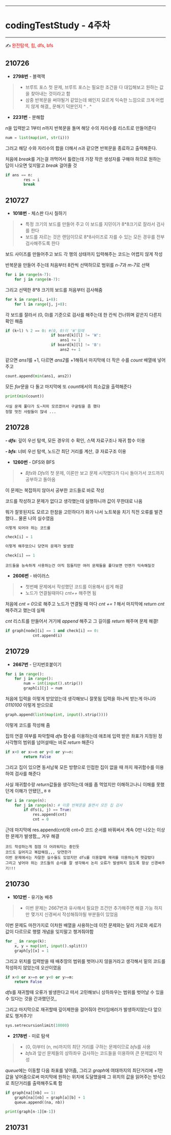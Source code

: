 
-----
# codingTestStudy - 4주차
-----

✍ <span style="color:red"> 완전탐색, 힙, dfs, bfs </span>

## 210726
- **2798번** - 블랙잭

> - 브루트 포스 첫 문제, 브루트 포스는 필요한 조건을 다 대입해보고 원하는 값을 찾아내는 것이라고 함
> - 삼중 반복문을 써야될거 같았는데 왜인지 모르게 익숙한 느낌으로 크게 어렵지 않게 해결,, 문해기 덕분인지 ^ . ^

- **2231번** - 분해합

*n*을 입력받고 1부터 *n*까지 반복문을 돌며 해당 수의 자리수를 리스트로 만들어준다

```py
num = list(map(int, str(i)))
```
그러고 해당 수와 자리수의 합을 더해서 *n*과 같으면 반복문을 종료하고 출력해준다.

처음에 *break*를 거는걸 까먹어서 틀렸는데 가장 작은 생성자를 구해야 하므로 원하는 답이 나오면 잊지말고 *break* 걸어줄 것

```py
if ans == n:
        res = i
        break
```

## 210727

- **1018번** - 체스판 다시 칠하기

> - 특정 크기의 보드를 만들어 주고 이 보드를 지민이가 8*8크기로 잘라서 검사를 한다
> - 보드를 자르는 것은 랜덤이므로 8*8사이즈로 자를 수 있는 모든 경우를 전부 검사해주도록 한다

보드 사이즈를 만들어주고 보드 각 행의 상태까지 입력해주는 코드는 어렵지 않게 작성

반복문을 만들어 주는데 처음부터 8칸씩 선택하므로 범위를 *n-7*과 *m-7*로 선택
    
```py
for i in range(n-7):
    for j in range(m-7):
```
그리고 선택한 8*8 크기의 보드를 처음부터 검사해줌
```py
for k in range(i, i+8):
    for l in range(j, j+8):
```

각 보드를 잘라서 (0, 0)를 기준으로 검사를 해주는데 한 칸씩 건너뛰며 같은지 다른지 확인 해줌

```py
if (k+l) % 2 == 0: #(0, 0)이 'W'일때
                    if board[k][l] != 'W':
                        ans1 += 1
                    if board[k][l] != 'B':
                        ans2 += 1 
```
같으면 *ans1*를 +1, 다르면 *ans2*를 +1해줘서 마지막에 더 작은 수를 *count* 배열에 넣어주고

```py
count.append(min(ans1, ans2))
```
모든 *for*문을 다 돌고 마지막에 또 *count*에서의 최소값을 출력해준다

```py
print(min(count))
```

```
사실 문제 풀다가 도~저히 모르겠어서 구글링을 좀 했다
정말 멋진 사람들이 많네 ... 
```

## 210728

***- dfs***: 깊이 우선 탐색, 모든 경우의 수 확인, 스택 자료구조나 재귀 함수 이용

***- bfs***: 너비 우선 탐색, 노드간 최단 거리를 계산, 큐 자료구조 이용

- **1260번** - DFS와 BFS

> - *Bfs*와 *Dfs*의 첫 문제, 이론만 보고 문제 시작했다가 다시 돌아가서 코드까지 공부하고 돌아옴

이 문제는 복잡하지 않아서 공부한 코드들로 바로 작성

코드를 작성하고 문제가 없다고 생각했는데 실행하니까 값이 무한대로 나옴

뭐가 잘못된지도 모르고 한참을 고민하다가 화가 나서 노트북을 치기 직전 오류를 발견했다... 물론 나의 실수였음

```py
이렇게 되어야 하는 코드를

check[i] = 1

이렇게 해주었으니 당연히 문제가 발생함

check[i] == 1
```

```
코드들을 능숙하게 사용하는건 아직 힘들지만 여러 문제들을 풀다보면 언젠가 익숙해질것
```

- **2606번** - 바이러스

> - 첫번째 문제에서 작성했던 코드를 이용해서 쉽게 해결
> - 노드가 연결될때마다 *cnt++* 해주면 됨

처음에 *cnt = 0*으로 해주고 노드가 연결될 때 마다 *cnt += 1* 해서 마지막에 *return cnt* 해주려고 했는데 실패

*cnt* 리스트를 만들어서 거기에 *append* 해주고 그 길이를 *return* 해주며 문제 해결!

```py
if graph[node][i] == 1 and check[i] == 0:
            cnt.append(i)
```

## 210729

- **2667번** - 단지번호붙이기

```py
for i in range():
    for j in range():
        num = int(input().strip())
        graph[i][j] = num
```
처음에 입력을 이렇게 받았었는데 생각해보니 잘못됨
입력을 하나씩 받는게 아니라 *0110100* 이렇게 받으므로

```py
graph.append(list(map(int, input().strip())))
```
이렇게 코드를 작성해 줌

집의 연결 여부를 파악할때 *dfs* 함수를 이용하는데 애초에 입력 받은 좌표가 지정된 정사각형의 범위를 넘어설때는 바로 *return* 해준다

```py
if x<0 or x>=n or y<0 or y>=n:
        return False
```
그리고 집이 있으면 동서남북 모든 방향으로 인접한 집이 없을 때 까지 재귀함수를 이용하여 검사를 해준다

사실 재귀함수랑 *return*값들을 생각하는데 애를 좀 먹었지만 이해하고나니 이해를 못했던게 이해가 안됐던,,ㅎㅎ

```py
for i in range(n):
    for j in range(n): # 이중 반복문을 돌면서 모든 집 검사
        if dfs(i, j) == True:
            res.append(cnt)
            cnt = 0
```
근데 마지막에 res.append(cnt)와 cnt=0 코드 순서를 바꿔써서 계속 0만 나오는 이상한 문제가 발생함,,, 겨우 해결

```
코드 작성하는게 점점 더 어려워지는 중인듯
코드도 길어지고 복잡해짐,,, 당연한가
이번 문제에서는 자잘한 실수들도 있었지만 dfs를 이용할때 재귀를 이용하는게 헷갈렸다 
그리고 넣어야 하는 코드들의 순서를 잘 생각해서 논리 오류가 발생하지 않도록 항상 신경써주기!!!
```

## 210730

- **1012번** - 유기농 배추

> - 이번 문제는 2667번과 유사해서 필요한 조건만 추가해주면 해결 가능
하지만 몇가지 신경써서 작성해줘야될 부분들이 있었음

이번 문제도 마찬가지로 이차원 배열을 사용하는데 이전 문제와는 달리 가로와 세로가 값이 다르므로 행렬 개념을 잊지말고 챙겨줘야함

```py
for _ in range(k):
    x, y = map(int, input().split())
    graph[y][x] = 1
```

그리고 위치를 입력받을 때 배추땅의 범위를 벗어나지 않을거라고 생각해서 밑의 코드를 작성하지 않았는데 오산이였음
```py
if x<0 or x>=n or y<0 or y>=m:
    return False
```
*dfs*를 재귀할때 오류가 발생한다고 떠서 고민해보니 상하좌우는 범위를 벗어날 수 있을 수 있다는 것을 간과했던것,,

그리고 마지막으로 재귀할때 깊이제한을 걸어줘야 런타임에러가 발생하지않는다
앞으로도 챙겨주기!

```py
sys.setrecursionlimit(10000)
```
- **2178번** - 미로 탐색
> - (0, 0)부터 (n, m)까지의 최단 거리를 구하는 문제이므로 *bfs*를 사용
> - *bfs*과 앞선 문제들의 상하좌우 검사하는 코드들을 이용하여 큰 문제없이 작성

*queue*에는 이동할 다음 좌표를 넣어줌,
그리고 *graph*에 여태까지의 최단거리에 *+1*한 값을 넣어줌으로써 마지막에 원하는 위치에 도달했을때 그 위치의 값을 읽어주는 방식으로 최단거리를 출력해주도록 함 

```py
if graph[na][nb] == 1:
    graph[na][nb] = graph[a][b] + 1
    queue.append((na, nb))
```

```py
print(graph[n-1][m-1])
```

## 210731
